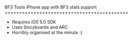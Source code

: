 BF3 Tools iPhone app with BF3 stats support
+++++++++++++++++++++++++++++++++++++++++++

- Requires iOS 5.0 SDK
- Uses Storyboards and ARC
- Horribly organised at the minute :(